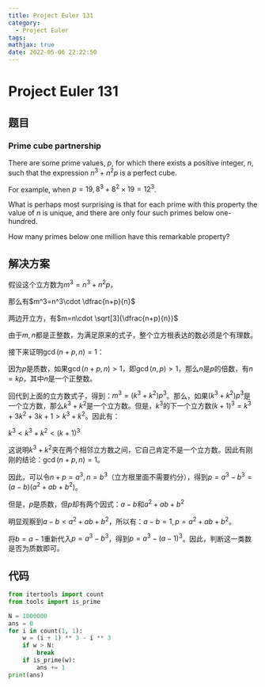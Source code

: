 ```yaml
---
title: Project Euler 131
category:
  - Project Euler
tags:
mathjax: true
date: 2022-05-06 22:22:50
---
```


<escape><!-- more --></escape>

# Project Euler 131

## 题目

### Prime cube partnership

There are some prime values, $p$, for which there exists a positive integer, $n$, such that the expression $n^3 + n^2p$ is a perfect cube.

For example, when $p = 19, 8^3 + 8^2×19 = 12^3$.

What is perhaps most surprising is that for each prime with this property the value of $n$ is unique, and there are only four such primes below one-hundred.

How many primes below one million have this remarkable property?

## 解决方案

假设这个立方数为$m^3=n^3+n^2p$，

那么有$m^3=n^3\cdot \dfrac{n+p}{n}$

两边开立方，有$m=n\cdot \sqrt[3]{\dfrac{n+p}{n}}$

由于$m,n$都是正整数，为满足原来的式子，整个立方根表达的数必须是个有理数。

接下来证明$\gcd(n+p,n)=1$：

因为$p$是质数，如果$\gcd(n+p,n)>1$，即$\gcd(n,p)>1$，那么$n$是$p$的倍数，有$n=kp$，其中$n$是一个正整数。

回代到上面的立方数式子，得到：$m^3=(k^3+k^2)p^3$。那么，如果$(k^3+k^2)p^3$是一个立方数，那么$k^3+k^2$是一个立方数。但是，$k^3$的下一个立方数$(k+1)^3=k^3+3k^2+3k+1>k^3+k^2$。因此有：

$k^3<k^3+k^2<(k+1)^3$

这说明$k^3+k^2$夹在两个相邻立方数之间，它自己肯定不是一个立方数。因此有刚刚的结论：$\gcd(n+p,n)=1$。

因此，可以令$n+p=a^3,n=b^3$（立方根里面不需要约分），得到$p=a^3-b^3=(a-b)(a^2+ab+b^2)$。

但是，$p$是质数，但$p$却有两个因式：$a-b$和$a^2+ab+b^2$

明显观察到$a-b<a^2+ab+b^2$，所以有：$a-b=1,p=a^2+ab+b^2$。

将$b=a-1$重新代入$p=a^3-b^3$，得到$p=a^3-(a-1)^3$。因此，判断这一类数是否为质数即可。

## 代码

```py
from itertools import count
from tools import is_prime

N = 1000000
ans = 0
for i in count(1, 1):
    w = (i + 1) ** 3 - i ** 3
    if w > N:
        break
    if is_prime(w):
        ans += 1
print(ans)
```
